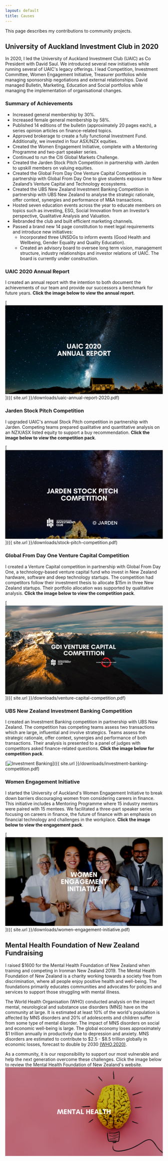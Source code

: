 ```yaml
---
layout: default
title: Causes
---
```

This page describes my contributions to community projects.

## **University of Auckland Investment Club in 2020** ##

In 2020, I led the University of Auckland Investment Club (UAIC) as Co President with David Saul. We introduced several new initiatives while running several of UAIC's legacy offerings. I lead Competition, Investment Committee, Women Engagement Initiative, Treasurer portfolios while managing sponsorship negotiations and external relationships. David managed Bulletin, Marketing, Education and Social portfolios while managing the implementation of organisational changes.

### **Summary of Achievements** ###

* Increased general membership by 30%.
* Increased female general membership by 58%.
* Published 14 editions of the bulletin (approximately 20 pages each), a series opinion articles on finance-related topics.
* Approved brokerage to create a fully functional Investment Fund. Additionally, we invested in four ASX/NZX equities.
* Created the Women Engagement Initiative, complete with a Mentoring Programme and two-part speaker series.
* Continued to run the Citi Global Markets Challenge.
* Created the Jarden Stock Pitch Competition in partnership with Jarden to upskill members on valuing equities.
* Created the Global From Day One Venture Capital Competition in partnership with Global From Day One to give students exposure to New Zealand’s Venture Capital and Technology ecosystems.
* Created the UBS New Zealand Investment Banking Competition in partnership with UBS New Zealand to analyse the strategic rationale, offer context, synergies and performance of M&A transactions.
* Hosted seven education events across the year to educate members on topics such as investing, ESG, Social Innovation from an Investor’s perspective, Qualitative Analysis and Valuation.
* Rebranded the club and built efficient marketing channels.
* Passed a brand new 14 page constitution to meet legal requirements and introduce new initiatives:
    * Incorporated three UNSDGs to inform events (Good Health and Wellbeing, Gender Equality and Quality Education).
    * Created an advisory board to oversee long term vision, management structure, industry relationships and investor relations of UAIC. The board is currently under construction.

### **UAIC 2020 Annual Report** ###
I created an annual report with the intention to both document the achievements of our team and provide our successors a benchmark for future years. **Click the image below to view the annual report**.

[![Annual Report](/assets/images/ar.png)]({{ site.url }}/downloads/uaic-annual-report-2020.pdf)

### **Jarden Stock Pitch Competition** ###
I upgraded UAIC's annual Stock Pitch competition in partnership with Jarden. Competing teams prepared qualitative and
quantitative analysis on an NZX/ASX listed equity to support a buy recommendation. **Click the image below to view the competition pack**.

[![Stock Pitch](/assets/images/jsp.png)]({{ site.url }}/downloads/stock-pitch-competition.pdf)

### **Global From Day One Venture Capital Competition** ###
I created a Venture Capital competition in partnership with Global From Day One, a technology-based venture capital fund who invest in New Zealand hardware, software and deep technology startups. The competition had competitors follow their investment thesis to allocate $15m in three New Zealand startups. Their portfolio allocation was supported by qualitative analysis. **Click the image below to view the competition pack**.

[![Venture Capital](/assets/images/VC.png)]({{ site.url }}/downloads/venture-capital-competition.pdf)

### **UBS New Zealand Investment Banking Competition** ###
I created an Investment Banking competition in partnership with UBS New Zealand. The competition has competing teams assess two transactions which are large, influential and involve strategics. Teams assess the strategic rationale, offer context, synergies and performance of both transactions. Their analysis is presented to a panel of judges with competitors asked finance-related questions. **Click the image below for competition pack**.

[![Investment Banking](/assets/images/IB.png)]({{ site.url }}/downloads/investment-banking-competition.pdf)

### **Women Engagement Initiative** ###

I started the University of Auckland's Women Engagement Initiative to break down barriers discouraging women from considering careers in finance. This initiative includes a Mentoring Programme where 15 industry mentors were paired with 15 mentees. We facilitated a three-part speaker series focusing on careers in finance, the future of finance with an emphasis on financial technology and challenges in the workplace. **Click the image below to view the engagement pack**.

[![Women Engagement](/assets/images/wei.png)]({{ site.url }}/downloads/women-engagement-initiative.pdf)

## **Mental Health Foundation of New Zealand Fundraising** ##

I raised $1600 for the Mental Health Foundation of New Zealand when training and competing in Ironman New Zealand 2019. The Mental Health Foundation of New Zealand is a charity working towards a society free from discrimination, where all people enjoy positive health and well-being. The foundations primarily educates communities and advocates for policies and services to support those struggling with mental illness.

The World Health Organisation (WHO) conducted analysis on the impact mental, neurological and substance use disorders (MNS) have on the community at large. It is estimated at least 10% of the world's population is affected by MNS disorders and 20% of adolescents and children suffer from some type of mental disorder. The impact of MNS disorders on social and economic well-being is large. The global economy loses approximately $1 trillion annually in productivity due to depression and anxiety. MNS disorders are estimated to contribute to $2.5 - $8.5 trillion globally in economic losses, forecast to double by 2030 [(WHO,2020)](https://www.worldbank.org/en/topic/mental-health).

As a community, it is our responsibility to support our most vulnerable and help the next generation overcome these challenges. Click the image below to review the Mental Health Foundation of New Zealand's website.
[![MHF](/assets/images/mental-health-foundation.png)](https://www.mentalhealth.org.nz/)


